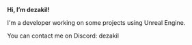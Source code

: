 **Hi, I’m dezakil!**

I'm a developer working on some projects using Unreal Engine.

You can contact me on Discord: dezakil
<!---
dezakil/dezakil is a ✨ special ✨ repository because its `README.md` (this file) appears on your GitHub profile.
You can click the Preview link to take a look at your changes.
--->
